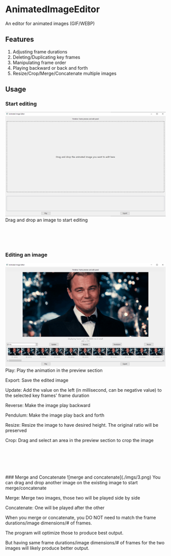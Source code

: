 # AnimatedImageEditor
An editor for animated images (GIF/WEBP)
## Features
1. Adjusting frame durations
2. Deleting/Duplicating key frames
3. Manipulating frame order
4. Playing backward or back and forth
5. Resize/Crop/Merge/Concatenate multiple images

## Usage
### Start editing
![main](./imgs/1.png)
Drag and drop an image to start editing
<br/>
<br/>
<br/>
<br/>
<br/>
### Editing an image
![edit](./imgs/2.png)
Play: Play the animation in the preview section

Export: Save the edited image

Update: Add the value on the left (in millisecond, can be negative value) to the selected key frames' frame duration

Reverse: Make the image play backward

Pendulum: Make the image play back and forth

Resize: Resize the image to have desired height. The original ratio will be preserved

Crop: Drag and select an area in the preview section to crop the image

<br/>
<br/>
<br/>
<br/>
<br/>
### Merge and Concatenate
![merge and concatenate](./imgs/3.png)
You can drag and drop another image on the existing image to start merge/concatenate

Merge: Merge two images, those two will be played side by side

Concatenate: One will be played after the other

When you merge or concatenate, you DO NOT need to match the frame durations/image dimensions/# of frames.

The program will optimize those to produce best output.

But having same frame durations/image dimensions/# of frames for the two images will likely produce better output.
